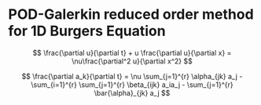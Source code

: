 # POD-Galerkin reduced order method for 1D Burgers Equation

$$
\frac{\partial u}{\partial t} + u \frac{\partial u}{\partial x} = \nu\frac{\partial^2 u}{\partial x^2}
$$

$$
\frac{\partial a_k}{\partial t}  = \nu \sum_{j=1}^{r} \alpha_{jk} a_j - \sum_{i=1}^{r}  \sum_{j=1}^{r} \beta_{ijk} a_ia_j - \sum_{j=1}^{r} \bar{\alpha}_{jk} a_j
$$


